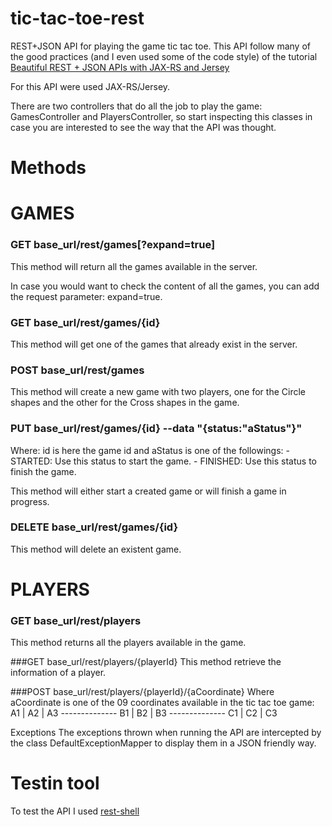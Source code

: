tic-tac-toe-rest
================

REST+JSON API for playing the game tic tac toe. This API follow many of the good practices (and I even used some of the code style) of the tutorial [Beautiful REST + JSON APIs with JAX-RS and Jersey](https://www.youtube.com/watch?v=ITmcAGvfcJI&list=WL&index=16 "Beautiful REST + JSON APIs with JAX-RS and Jersey") 

For this API were used JAX-RS/Jersey.

There are two controllers that do all the job to play the game: GamesController and PlayersController, so start inspecting this classes in case you are interested to see the way that the API was thought.

Methods
=======

GAMES
======

### GET base_url/rest/games[?expand=true]

This method will return all the games available in the server.

In case you would want to check the content of all the games, you can add the request parameter: expand=true.

### GET base_url/rest/games/{id}

This method will get one of the games that already exist in the server.

### POST base_url/rest/games

This method will create a new game with two players, one for the Circle shapes and the other for the Cross shapes in the game.

### PUT base_url/rest/games/{id} --data "{status:"aStatus"}"
Where: id is here the game id and aStatus is one of the followings:
	- STARTED: Use this status to start the game.
	- FINISHED: Use this status to finish the game.
	
This method will either start a created game or will finish a game in progress.

### DELETE base_url/rest/games/{id}
This method will delete an existent game.

PLAYERS
========

### GET base_url/rest/players
This method returns all the players available in the game.

###GET base_url/rest/players/{playerId}
This method retrieve the information of a player.

###POST base_url/rest/players/{playerId}/{aCoordinate}
Where aCoordinate is one of the 09 coordinates available in the tic tac toe game:
				 A1 | A2 | A3
				--------------
				 B1 | B2 | B3
				--------------
				 C1 | C2 | C3
				 
Exceptions
The exceptions thrown when running the API are intercepted by the class DefaultExceptionMapper to display them in a JSON friendly way.

Testin tool
===========

To test the API I used [rest-shell](https://github.com/spring-projects/rest-shell "rest-shell") 
